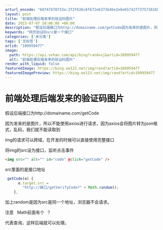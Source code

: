 ```yaml
---
arturl_encode: "68747470733a:2f2f626c6f672e6373646e2e6e65742f73757261656c61782f:61727469636c652f64657461696c732f313039393539343737"
layout: post
title: "前端处理后端发来的验证码图片"
date: 2023-07-07 10:06:08 +08:00
description: "假设后端接口为http://domainame.com/getCode因为发来的是图片，所以不能使用"
keywords: "网页验证码src是一个接口"
categories: ['未分类']
tags: ['无标签']
artid: "109959477"
image:
  path: https://api.vvhan.com/api/bing?rand=sj&artid=109959477
  alt: "前端处理后端发来的验证码图片"
render_with_liquid: false
featuredImage: https://bing.ee123.net/img/rand?artid=109959477
featuredImagePreview: https://bing.ee123.net/img/rand?artid=109959477
---
```


# 前端处理后端发来的验证码图片

假设后端接口为http://domainame.com/getCode

因为发来的是图片，所以不能使用axios进行请求，因为axios会将图片转为json格式，乱码，我们就不能读取到

img的请求可以跨域，在开发的时候可以直接使用完整接口

将img的src设为接口，监听点击事件

```html
<img src="" alt="" id="code" @click="getCode" />
```

src里面的是接口地址

```javascript
 getCode(e) {
      e.target.src =
        "http://接口/getVerifyCode?" + Math.random();
    },
```

加上random是因为src是同一个地址，浏览器不会请求。

注意   Math前面有个  ？

代表查询，这样后端就可以处理。